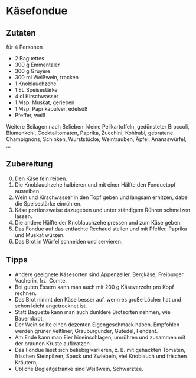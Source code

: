 # Käsefondue


## Zutaten

für 4 Personen

- 2 Baguettes
- 300 g Emmentaler
- 300 g Gruyère
- 300 ml Weißwein, trocken
- 1 Knoblauchzehe
- 1 EL Speisestärke
- 4 cl Kirschwasser
- 1 Msp. Muskat, gerieben
- 1 Msp. Paprikapulver, edelsüß
- Pfeffer, weiß

Weitere Beilagen nach Belieben: kleine Pellkartoffeln, gedünsteter Broccoli, Blumenkohl, Cocktailtomaten, Paprika, Zucchini, Kohlrabi, gebratene Champignons, Schinken, Wurststücke, Weintrauben, Äpfel, Ananaswürfel, ...


## Zubereitung

0. Den Käse fein reiben.
1. Die Knoblauchzehe halbieren und mit einer Hälfte den Fonduetopf ausreiben.
2. Wein und Kirschwasser in den Topf geben und langsam erhitzen, dabei die Speisestärke einrühren.
3. Käse portionsweise dazugeben und unter ständigem Rühren schmelzen lassen.
4. Die andere Hälfte der Knoblauchzehe pressen und zum Käse geben.
6. Das Fondue auf das entfachte Rechaud stellen und mit Pfeffer, Paprika und Muskat würzen.
7. Das Brot in Würfel schneiden und servieren.


## Tipps

- Andere geeignete Käsesorten sind Appenzeller, Bergkäse, Freiburger Vacherin, frz. Comte.
- Bei guten Essern kann man auch mit 200 g Käseverzehr pro Kopf rechnen.
- Das Brot nimmt den Käse besser auf, wenn es große Löcher hat und schon leicht angetrocknet ist.
- Statt Baguette kann man auch dunklere Brotsorten nehmen, wie Bauernbrot.
- Der Wein sollte einen dezenten Eigengeschmack haben. Empfohlen werden grüner Veltliner, Grauburgunder, Gutedel, Fendant.
- Am Ende kann man Eier hineinschlagen, umrühren und zusammen mit der braunen Kruste aufkratzen.
- Das Fondue lässt sich beliebig variieren, z. B. mit gehackten Tomaten, frischen Steinpilzen, Speck und Zwiebeln, viel Knoblauch und frischen Kräutern, ...
- Übliche Begleitgetränke sind Weißwein, Schwarztee.
